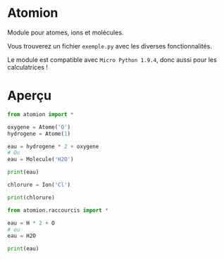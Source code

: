 # Atomion

Module pour atomes, ions et molécules.  
  
Vous trouverez un fichier `exemple.py` avec les diverses fonctionnalités.  
  
Le module est compatible avec `Micro Python 1.9.4`, donc aussi pour les calculatrices !  
  
# Aperçu

```python
from atomion import *

oxygene = Atome('O')
hydrogene = Atome(1)

eau = hydrogene * 2 + oxygene
# Ou
eau = Molecule('H2O')

print(eau)

chlorure = Ion('Cl')

print(chlorure)

from atomion.raccourcis import *

eau = H * 2 + O
# ou
eau = H2O

print(eau)
```